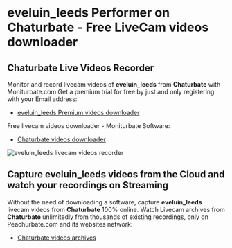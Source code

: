 # eveluin_leeds Performer on Chaturbate - Free LiveCam videos downloader

## Chaturbate Live Videos Recorder

Monitor and record livecam videos of **eveluin_leeds** from **Chaturbate** with Moniturbate.com
Get a premium trial for free by just and only registering with your Email address:
* [eveluin_leeds Premium videos downloader](https://moniturbate.com/request-demo-licence-key.html)

Free livecam videos downloader - Moniturbate Software:
* [Chaturbate videos downloader](https://moniturbate.com/moniturbate-download-software.html)

![eveluin_leeds livecam videos recorder](https://peachurnet.com/templates/moniturbate-software.png)


## Capture eveluin_leeds videos from the Cloud and watch your recordings on Streaming

Without the need of downloading a software, capture **eveluin_leeds** livecam videos from **Chaturbate** 100% online.
Watch Livecam archives from **Chaturbate** unlimitedly from thousands of existing recordings, only on Peachurbate.com and its websites network:
* [Chaturbate videos archives](https://peachurnet.com/)